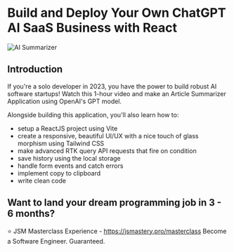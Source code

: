 # Build and Deploy Your Own ChatGPT AI SaaS Business with React
![AI Summarizer]([https://i.ibb.co/NK12JG2/Thumbnail-26.png](https://raw.githubusercontent.com/yusufaras104/project_ai_summarizer-main/master/An%20GitHub%20Read%20me%20file%20support%20image.png))

## Introduction
If you're a solo developer in 2023, you have the power to build robust AI software startups! Watch this 1-hour video and make an Article Summarizer Application using OpenAI's GPT model.
 
Alongside building this application, you'll also learn how to:
- setup a ReactJS project using Vite
- create a responsive, beautiful UI/UX with a nice touch of glass morphism using Tailwind CSS
- make advanced RTK query API requests that fire on condition
- save history using the local storage
- handle form events and catch errors
- implement copy to clipboard
- write clean code

## Want to land your dream programming job in 3 - 6 months?
⭐ JSM Masterclass Experience - https://jsmastery.pro/masterclass
Become a Software Engineer. Guaranteed.
